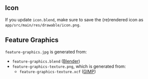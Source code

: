 ## Icon

If you update `icon.blend`, make sure to save the (re)rendered icon
as `app/src/main/res/drawable/icon.png`.

## Feature Graphics

`feature-graphics.jpg` is generated from:
* `feature-graphics.blend` ([Blender](https://www.blender.org/download/))
* `feature-graphics-texture.png`, which is generated from:
  * `feature-graphics-texture.xcf` ([GIMP](https://www.gimp.org/downloads/))
